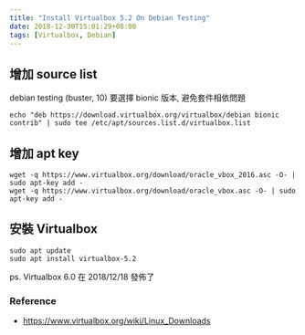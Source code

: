 ```yaml
---
title: "Install Virtualbox 5.2 On Debian Testing"
date: 2018-12-30T15:01:29+08:00
tags: [Virtualbox, Debian]
---
```


## 增加 source list

debian testing (buster, 10) 要選擇 bionic 版本, 避免套件相依問題

```
echo "deb https://download.virtualbox.org/virtualbox/debian bionic contrib" | sudo tee /etc/apt/sources.list.d/virtualbox.list
```

## 增加 apt key

```
wget -q https://www.virtualbox.org/download/oracle_vbox_2016.asc -O- | sudo apt-key add -
wget -q https://www.virtualbox.org/download/oracle_vbox.asc -O- | sudo apt-key add -
```

## 安裝 Virtualbox

```
sudo apt update
sudo apt install virtualbox-5.2
```

ps. Virtualbox 6.0 在 2018/12/18 發佈了

### Reference

- https://www.virtualbox.org/wiki/Linux_Downloads

